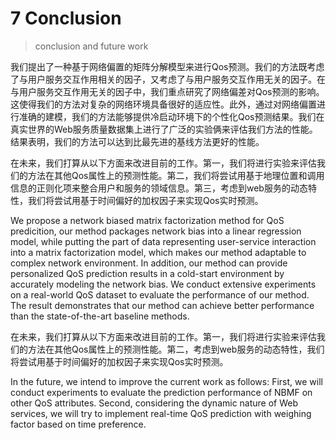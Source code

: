 # 7 Conclusion

> conclusion and future work

我们提出了一种基于网络偏置的矩阵分解模型来进行Qos预测。我们的方法既考虑了与用户服务交互作用相关的因子，又考虑了与用户服务交互作用无关的因子。在与用户服务交互作用无关的因子中，我们重点研究了网络偏差对Qos预测的影响。这使得我们的方法对复杂的网络环境具备很好的适应性。此外，通过对网络偏置进行准确的建模，我们的方法能够提供冷启动环境下的个性化Qos预测结果。我们在真实世界的Web服务质量数据集上进行了广泛的实验俩来评估我们方法的性能。结果表明，我们的方法可以达到比最先进的基线方法更好的性能。

在未来，我们打算从以下方面来改进目前的工作。第一，我们将进行实验来评估我们的方法在其他Qos属性上的预测性能。第二，我们将尝试用基于地理位置和调用信息的正则化项来整合用户和服务的领域信息。第三，考虑到web服务的动态特性，我们将尝试用基于时间偏好的加权因子来实现Qos实时预测。



We propose a network biased matrix factorization method for QoS predicition, our method packages network bias into a linear regression model, while putting the part of data representing user-service interaction into a matrix factorization model, which makes our method adaptable to complex network environment. In addition, our method can provide personalized QoS prediction results in a cold-start environment by accurately modeling the network bias. We conduct extensive experiments on a real-world QoS dataset to evaluate the performance of our method. The result demonstrates that our method can achieve better performance than the state-of-the-art baseline methods.



在未来，我们打算从以下方面来改进目前的工作。第一，我们将进行实验来评估我们的方法在其他Qos属性上的预测性能。第二，考虑到web服务的动态特性，我们将尝试用基于时间偏好的加权因子来实现Qos实时预测。



In the future, we intend to improve the current work as follows: First, we will conduct experiments to evaluate the prediction performance of NBMF on other QoS attributes. Second, considering the dynamic nature of Web services, we will try to implement real-time QoS prediction with weighing factor based on time preference.
